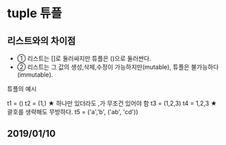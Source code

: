 # tuple 튜플

## 리스트와의 차이점
- ① 리스트는 []로 둘러싸지만 튜플은 ()으로 둘러싼다.
- ② 리스트는 그 값의 생성,삭제,수정이 가능하지만(mutable), 튜플은 불가능하다(immutable).


튜플의 예시

t1 = ()<dp>
t2 = (1,) ★ 하나만 있더라도 ,가 무조건 있어야 함<dp> 
t3 = (1,2,3)<dp>
t4 = 1,2,3 ★ 괄호를 생략해도 무방하다.<dp>
t5 = ('a','b', ('ab', 'cd'))<dp>



## 2019/01/10
